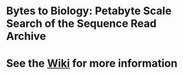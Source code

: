 # Bytes to Biology: Petabyte Scale Search of the Sequence Read Archive

# See the [Wiki](https://github.com/ncbi/PSSS-Bytes2Biology/wiki) for more information

